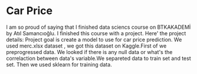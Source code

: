 # Car Price
I am so proud of saying that I finished data sciencs course on BTKAKADEMİ by Atıl Samancıoğlu. I finished this course with a project. 
Here' the project details:
Project goal is create a model to use for car price prediction.
We used merc.xlsx dataset , we got this dataset on Kaggle.First of we preprogressed data. We looked if there is any null data or what's the correlaction between data's variable.We separeted data to train set and test set. Then we used sklearn for training data. 
